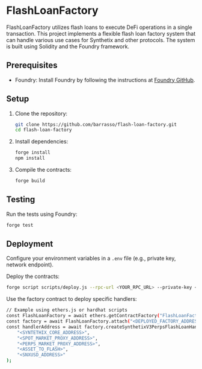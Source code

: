 # FlashLoanFactory

FlashLoanFactory utilizes flash loans to execute DeFi operations in a single transaction. This project implements a flexible flash loan factory system that can handle various use cases for Synthetix and other protocols. The system is built using Solidity and the Foundry framework.

## Prerequisites

- Foundry: Install Foundry by following the instructions at [Foundry GitHub](https://github.com/gakonst/foundry).

## Setup

1. Clone the repository:

   ```bash
   git clone https://github.com/barrasso/flash-loan-factory.git
   cd flash-loan-factory
   ```

2. Install dependencies:

   ```bash
   forge install
   npm install
   ```

3. Compile the contracts:
   ```bash
   forge build
   ```

## Testing

Run the tests using Foundry:

```bash
forge test
```

## Deployment

Configure your environment variables in a `.env` file (e.g., private key, network endpoint).

Deploy the contracts:

```bash
forge script scripts/deploy.js --rpc-url <YOUR_RPC_URL> --private-key <YOUR_PRIVATE_KEY> --broadcast
```

Use the factory contract to deploy specific handlers:

```bash
// Example using ethers.js or hardhat scripts
const FlashLoanFactory = await ethers.getContractFactory("FlashLoanFactory");
const factory = await FlashLoanFactory.attach("<DEPLOYED_FACTORY_ADDRESS>");
const handlerAddress = await factory.createSynthetixV3PerpsFlashLoanHandler(
    "<SYNTETHIX_CORE_ADDRESS>",
    "<SPOT_MARKET_PROXY_ADDRESS>",
    "<PERPS_MARKET_PROXY_ADDRESS>",
    "<ASSET_TO_FLASH>",
    "<SNXUSD_ADDRESS>"
);
```

